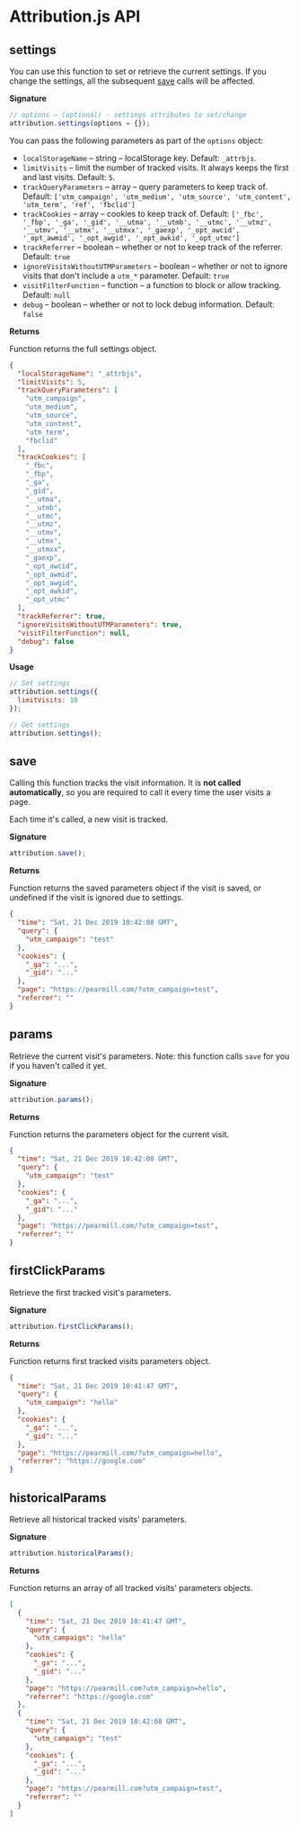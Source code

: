 # Attribution.js API

## settings
You can use this function to set or retrieve the current settings. If you change the settings, all the subsequent [save](https://github.com/pearmill/attribution.js/blob/master/API.md#analyticsjs) calls will be affected.

**Signature**
```javascript
// options – (optional) - settings attributes to set/change
attribution.settings(options = {});
```

You can pass the following parameters as part of the `options` object:

* `localStorageName` – string – localStorage key. Default: `_attrbjs`.
* `limitVisits` – limit the number of tracked visits. It always keeps the first and last visits. Default: `5`.
* `trackQueryParameters` – array – query parameters to keep track of. Default: `['utm_campaign', 'utm_medium', 'utm_source', 'utm_content', 'utm_term', 'ref', 'fbclid']`
* `trackCookies` – array – cookies to keep track of. Default: `['_fbc', '_fbp', '_ga', '_gid', '__utma', '__utmb', '__utmc', '__utmz', '__utmv', '__utmx', '__utmxx', '_gaexp', '_opt_awcid', '_opt_awmid', '_opt_awgid', '_opt_awkid', '_opt_utmc']`
* `trackReferrer` – boolean – whether or not to keep track of the referrer. Default: `true`
* `ignoreVisitsWithoutUTMParameters` – boolean – whether or not to ignore visits that don't include a `utm_*` parameter. Default: `true`
* `visitFilterFunction` – function – a function to block or allow tracking. Default: `null`
* `debug` – boolean – whether or not to lock debug information. Default: `false`

**Returns**

Function returns the full settings object.

```json
{
  "localStorageName": "_attrbjs",
  "limitVisits": 5,
  "trackQueryParameters": [
    "utm_campaign",
    "utm_medium",
    "utm_source",
    "utm_content",
    "utm_term",
    "fbclid"
  ],
  "trackCookies": [
    "_fbc",
    "_fbp",
    "_ga",
    "_gid",
    "__utma",
    "__utmb",
    "__utmc",
    "__utmz",
    "__utmv",
    "__utmx",
    "__utmxx",
    "_gaexp",
    "_opt_awcid",
    "_opt_awmid",
    "_opt_awgid",
    "_opt_awkid",
    "_opt_utmc"
  ],
  "trackReferrer": true,
  "ignoreVisitsWithoutUTMParameters": true,
  "visitFilterFunction": null,
  "debug": false
}
```

**Usage**
```javascript
// Set settings
attribution.settings({
  limitVisits: 10
});

// Get settings
attribution.settings();
```

## save

Calling this function tracks the visit information. It is **not called automatically**, so you are required to call it every time the user visits a page.

Each time it's called, a new visit is tracked.

**Signature**
```javascript
attribution.save();
```

**Returns**

Function returns the saved parameters object if the visit is saved, or undefined if the visit is ignored due to settings.

```json
{
  "time": "Sat, 21 Dec 2019 10:42:08 GMT",
  "query": {
    "utm_campaign": "test"
  },
  "cookies": {
    "_ga": "...",
    "_gid": "..."
  },
  "page": "https://pearmill.com/?utm_campaign=test",
  "referrer": ""
}
```

## params

Retrieve the current visit's parameters. Note: this function calls `save` for you if you haven't called it yet.

**Signature**
```javascript
attribution.params();
```

**Returns**

Function returns the parameters object for the current visit.

```json
{
  "time": "Sat, 21 Dec 2019 10:42:08 GMT",
  "query": {
    "utm_campaign": "test"
  },
  "cookies": {
    "_ga": "...",
    "_gid": "..."
  },
  "page": "https://pearmill.com/?utm_campaign=test",
  "referrer": ""
}
```

## firstClickParams

Retrieve the first tracked visit's parameters.

**Signature**
```javascript
attribution.firstClickParams();
```

**Returns**

Function returns first tracked visits parameters object.

```json
{
  "time": "Sat, 21 Dec 2019 10:41:47 GMT",
  "query": {
    "utm_campaign": "hello"
  },
  "cookies": {
    "_ga": "...",
    "_gid": "..."
  },
  "page": "https://pearmill.com/?utm_campaign=hello",
  "referrer": "https://google.com"
}
```

## historicalParams

Retrieve all historical tracked visits' parameters.

**Signature**
```javascript
attribution.historicalParams();
```
**Returns**

Function returns an array of all tracked visits' parameters objects.

```json
[
  {
    "time": "Sat, 21 Dec 2019 10:41:47 GMT",
    "query": {
      "utm_campaign": "hello"
    },
    "cookies": {
      "_ga": "...",
      "_gid": "..."
    },
    "page": "https://pearmill.com?utm_campaign=hello",
    "referrer": "https://google.com"
  },
  {
    "time": "Sat, 21 Dec 2019 10:42:08 GMT",
    "query": {
      "utm_campaign": "test"
    },
    "cookies": {
      "_ga": "...",
      "_gid": "..."
    },
    "page": "https://pearmill.com?utm_campaign=test",
    "referrer": ""
  }
]
```
